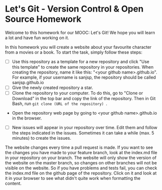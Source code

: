 # Let's Git - Version Control & Open Source Homework
Welcome to this homework for our MOOC: Let's Git! We hope you will learn a lot and have fun working on it.

In this homework you will create a website about your favourite character from a movies or a book. To start the task, simply follow these steps:

- [ ] Use this repository as a template for a new repository and click "Use this template" to create the same repository in your repositories. When creating the repository, name it like this: "\<your github name\>.github.io". For example, if your username is sanjsp, the repository should be called sanjsp.github.io
- [ ] Give the newly created repository a star.
- [ ] Clone the repository to your computer. To do this, go to "Clone or Download" in the top bar and copy the link of the repository. Then in Git Bash, run ``git clone (URL of the repository) ``.
- Open the repository web page by going to \<your github name\>.github.io in the browser.
- [ ] New issues will appear in your repository over time. Edit them and follow the steps indicated in the issues. Sometimes it can take a  while (max. 5 minutes) to create the issues.

The website changes every time a pull request is made. If you want to see the changes you have made to your feature branch, look at the index.md file in your repository on your branch. The website will only show the version of the website on the master branch, so changes on other branches will not be visible on the website. So if you have problems and tests fail, you can check the index.md file on the github page of the repository. Click on it and look at it in your browser to see what didn't quite work when formatting the content. 
